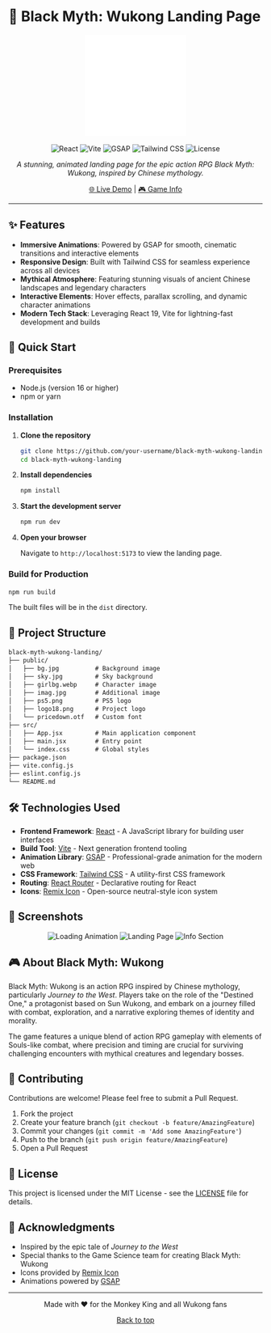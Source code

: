 # 🐒 Black Myth: Wukong Landing Page

<div align="center">
  <img src="public/logo18.png" alt="Black Myth: Wukong Logo" width="200" height="200">

![React](https://img.shields.io/badge/React-19.1.0-blue.svg)
![Vite](https://img.shields.io/badge/Vite-6.3.5-purple.svg)
![GSAP](https://img.shields.io/badge/GSAP-2.1.2-green.svg)
![Tailwind CSS](https://img.shields.io/badge/Tailwind_CSS-4.1.5-blue.svg)
![License](https://img.shields.io/badge/License-MIT-yellow.svg)

_A stunning, animated landing page for the epic action RPG Black Myth: Wukong, inspired by Chinese mythology._

[🌐 Live Demo](https://wukong-frontend.vercel.app/) | [🎮 Game Info](https://blackmythwukong.com)

</div>

---

## ✨ Features

- **Immersive Animations**: Powered by GSAP for smooth, cinematic transitions and interactive elements
- **Responsive Design**: Built with Tailwind CSS for seamless experience across all devices
- **Mythical Atmosphere**: Featuring stunning visuals of ancient Chinese landscapes and legendary characters
- **Interactive Elements**: Hover effects, parallax scrolling, and dynamic character animations
- **Modern Tech Stack**: Leveraging React 19, Vite for lightning-fast development and builds

## 🚀 Quick Start

### Prerequisites

- Node.js (version 16 or higher)
- npm or yarn

### Installation

1. **Clone the repository**

   ```bash
   git clone https://github.com/your-username/black-myth-wukong-landing.git
   cd black-myth-wukong-landing
   ```

2. **Install dependencies**

   ```bash
   npm install
   ```

3. **Start the development server**

   ```bash
   npm run dev
   ```

4. **Open your browser**

   Navigate to `http://localhost:5173` to view the landing page.

### Build for Production

```bash
npm run build
```

The built files will be in the `dist` directory.

## 🎨 Project Structure

```
black-myth-wukong-landing/
├── public/
│   ├── bg.jpg          # Background image
│   ├── sky.jpg         # Sky background
│   ├── girlbg.webp     # Character image
│   ├── imag.jpg        # Additional image
│   ├── ps5.png         # PS5 logo
│   ├── logo18.png      # Project logo
│   └── pricedown.otf   # Custom font
├── src/
│   ├── App.jsx         # Main application component
│   ├── main.jsx        # Entry point
│   └── index.css       # Global styles
├── package.json
├── vite.config.js
├── eslint.config.js
└── README.md
```

## 🛠️ Technologies Used

- **Frontend Framework**: [React](https://reactjs.org/) - A JavaScript library for building user interfaces
- **Build Tool**: [Vite](https://vitejs.dev/) - Next generation frontend tooling
- **Animation Library**: [GSAP](https://greensock.com/gsap/) - Professional-grade animation for the modern web
- **CSS Framework**: [Tailwind CSS](https://tailwindcss.com/) - A utility-first CSS framework
- **Routing**: [React Router](https://reactrouter.com/) - Declarative routing for React
- **Icons**: [Remix Icon](https://remixicon.com/) - Open-source neutral-style icon system

## 📱 Screenshots

<div align="center">
  <img src="https://via.placeholder.com/800x400/000000/FFFFFF?text=Loading+Animation" alt="Loading Animation" width="400">
  <img src="https://via.placeholder.com/800x400/000000/FFFFFF?text=Landing+Page" alt="Landing Page" width="400">
  <img src="https://via.placeholder.com/800x400/000000/FFFFFF?text=Info+Section" alt="Info Section" width="400">
</div>

## 🎮 About Black Myth: Wukong

Black Myth: Wukong is an action RPG inspired by Chinese mythology, particularly _Journey to the West_. Players take on the role of the "Destined One," a protagonist based on Sun Wukong, and embark on a journey filled with combat, exploration, and a narrative exploring themes of identity and morality.

The game features a unique blend of action RPG gameplay with elements of Souls-like combat, where precision and timing are crucial for surviving challenging encounters with mythical creatures and legendary bosses.

## 🤝 Contributing

Contributions are welcome! Please feel free to submit a Pull Request.

1. Fork the project
2. Create your feature branch (`git checkout -b feature/AmazingFeature`)
3. Commit your changes (`git commit -m 'Add some AmazingFeature'`)
4. Push to the branch (`git push origin feature/AmazingFeature`)
5. Open a Pull Request

## 📄 License

This project is licensed under the MIT License - see the [LICENSE](LICENSE) file for details.

## 🙏 Acknowledgments

- Inspired by the epic tale of _Journey to the West_
- Special thanks to the Game Science team for creating Black Myth: Wukong
- Icons provided by [Remix Icon](https://remixicon.com/)
- Animations powered by [GSAP](https://greensock.com/)

---

<div align="center">
  <p>Made with ❤️ for the Monkey King and all Wukong fans</p>
  <p>
    <a href="#black-myth-wukong-landing-page">Back to top</a>
  </p>
</div>
